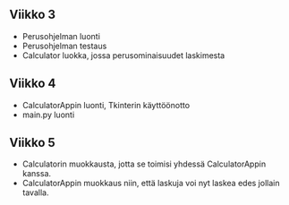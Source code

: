 ## Viikko 3

- Perusohjelman luonti
- Perusohjelman testaus
- Calculator luokka, jossa perusominaisuudet laskimesta


## Viikko 4

- CalculatorAppin luonti, Tkinterin käyttöönotto
- main.py luonti


## Viikko 5

- Calculatorin muokkausta, jotta se toimisi yhdessä CalculatorAppin kanssa.
- CalculatorAppin muokkaus niin, että laskuja voi nyt laskea edes jollain tavalla.



